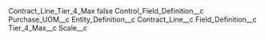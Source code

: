 <?xml version="1.0" encoding="UTF-8"?>
<CustomMetadata xmlns="http://soap.sforce.com/2006/04/metadata" xmlns:xsi="http://www.w3.org/2001/XMLSchema-instance" xmlns:xsd="http://www.w3.org/2001/XMLSchema">
    <label>Contract_Line_Tier_4_Max</label>
    <protected>false</protected>
    <values>
        <field>Control_Field_Definition__c</field>
        <value xsi:type="xsd:string">Purchase_UOM__c</value>
    </values>
    <values>
        <field>Entity_Definition__c</field>
        <value xsi:type="xsd:string">Contract_Line__c</value>
    </values>
    <values>
        <field>Field_Definition__c</field>
        <value xsi:type="xsd:string">Tier_4_Max__c</value>
    </values>
    <values>
        <field>Scale__c</field>
        <value xsi:nil="true"/>
    </values>
</CustomMetadata>
